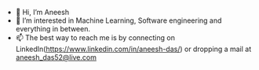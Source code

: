 - 👋 Hi, I’m Aneesh
- 👀 I’m interested in Machine Learning, Software engineering and everything in between.
- 📫 The best way to reach me is by connecting on LinkedIn(https://www.linkedin.com/in/aneesh-das/) or dropping a mail at aneesh_das52@live.com

<!---
aneesh52/aneesh52 is a ✨ special ✨ repository because its `README.md` (this file) appears on your GitHub profile.
You can click the Preview link to take a look at your changes.
--->
